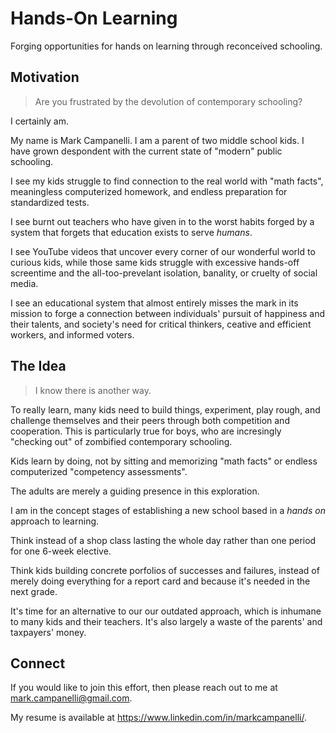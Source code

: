 # Hands-On Learning
Forging opportunities for hands on learning through reconceived schooling.

## Motivation
> Are you frustrated by the devolution of contemporary schooling?

I certainly am.

My name is Mark Campanelli. I am a parent of two middle school kids. I
have grown despondent with the current state of "modern" public schooling.

I see my kids struggle to find connection to the real world with "math facts",
meaningless computerized homework, and endless preparation for standardized tests.

I see burnt out teachers who have given in to the worst habits forged by a system that
forgets that education exists to serve *humans*.

I see YouTube videos that uncover every corner of our wonderful world to curious kids,
while those same kids struggle with excessive hands-off screentime and the
all-too-prevelant isolation, banality, or cruelty of social media.

I see an educational system that almost entirely misses the mark in its mission
to forge a connection between individuals' pursuit of happiness and their talents, and
society's need for critical thinkers, ceative and efficient workers, and informed
voters.

## The Idea

> I know there is another way.

To really learn, many kids need to build things, experiment, play rough, and
challenge themselves and their peers through both competition and cooperation. This is
particularly true for boys, who are incresingly "checking out" of zombified contemporary
schooling.

Kids learn by doing, not by sitting and memorizing "math facts" or endless
computerized "competency assessments".

The adults are merely a guiding presence in this exploration.

I am in the concept stages of establishing a new school based in a *hands on* approach
to learning. 

Think instead of a shop class lasting the whole day rather than one period for one
6-week elective.

Think kids building concrete porfolios of successes and failures, instead of merely
doing everything for a report card and because it's needed in the next grade.

It's time for an alternative to our our outdated approach, which is inhumane to many
kids and their teachers. It's also largely a waste of the parents' and taxpayers' money.

## Connect

If you would like to join this effort, then please reach out to me at
[mark.campanelli@gmail.com](mailto:mark.campanelli@gamil.com).

My resume is available at https://www.linkedin.com/in/markcampanelli/.
